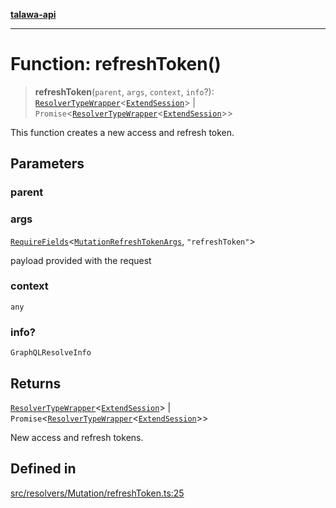 [**talawa-api**](../../../../README.md)

***

# Function: refreshToken()

> **refreshToken**(`parent`, `args`, `context`, `info`?): [`ResolverTypeWrapper`](../../../../types/generatedGraphQLTypes/type-aliases/ResolverTypeWrapper.md)\<[`ExtendSession`](../../../../types/generatedGraphQLTypes/type-aliases/ExtendSession.md)\> \| `Promise`\<[`ResolverTypeWrapper`](../../../../types/generatedGraphQLTypes/type-aliases/ResolverTypeWrapper.md)\<[`ExtendSession`](../../../../types/generatedGraphQLTypes/type-aliases/ExtendSession.md)\>\>

This function creates a new access and refresh token.

## Parameters

### parent

### args

[`RequireFields`](../../../../types/generatedGraphQLTypes/type-aliases/RequireFields.md)\<[`MutationRefreshTokenArgs`](../../../../types/generatedGraphQLTypes/type-aliases/MutationRefreshTokenArgs.md), `"refreshToken"`\>

payload provided with the request

### context

`any`

### info?

`GraphQLResolveInfo`

## Returns

[`ResolverTypeWrapper`](../../../../types/generatedGraphQLTypes/type-aliases/ResolverTypeWrapper.md)\<[`ExtendSession`](../../../../types/generatedGraphQLTypes/type-aliases/ExtendSession.md)\> \| `Promise`\<[`ResolverTypeWrapper`](../../../../types/generatedGraphQLTypes/type-aliases/ResolverTypeWrapper.md)\<[`ExtendSession`](../../../../types/generatedGraphQLTypes/type-aliases/ExtendSession.md)\>\>

New access and refresh tokens.

## Defined in

[src/resolvers/Mutation/refreshToken.ts:25](https://github.com/Suyash878/talawa-api/blob/b5a9d8b4a1ea678a3d6f5b710b3721f91a3052fc/src/resolvers/Mutation/refreshToken.ts#L25)
